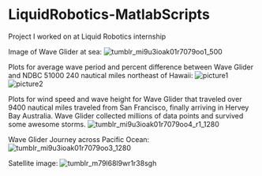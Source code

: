 # LiquidRobotics-MatlabScripts
Project I worked on at Liquid Robotics internship 

Image of Wave Glider at sea:
![tumblr_mi9u3ioak01r7079oo1_500](https://cloud.githubusercontent.com/assets/17863675/16778962/26320bd8-4825-11e6-8d9a-33f0ff4d4fee.jpg)

Plots for average wave period and percent difference between Wave Glider and NDBC 51000 240 nautical miles northeast of Hawaii:
![picture1](https://cloud.githubusercontent.com/assets/17863675/16779123/d3ad3634-4825-11e6-931b-7fd4580a60f7.png)
![picture2](https://cloud.githubusercontent.com/assets/17863675/16779128/d6c6ed2e-4825-11e6-824c-07cbc85b28e1.png)

Plots for wind speed and wave height for Wave Glider that traveled over 9400 nautical miles traveled from San Francisco,  finally arriving in Hervey Bay Australia.  Wave Glider collected millions of data points and survived some awesome storms.
![tumblr_mi9u3ioak01r7079oo4_r1_1280](https://cloud.githubusercontent.com/assets/17863675/16778968/29a83616-4825-11e6-915d-7a0f2a8865d9.png)

Wave Glider Journey across Pacific Ocean:
![tumblr_mi9u3ioak01r7079oo3_1280](https://cloud.githubusercontent.com/assets/17863675/16778971/2e864fd8-4825-11e6-88da-da4be8013b31.png)

Satellite image:
![tumblr_m79l68l9wr1r38sgh](https://cloud.githubusercontent.com/assets/17863675/16778973/347e9166-4825-11e6-8d47-d8e5ef4bb9ad.png)
